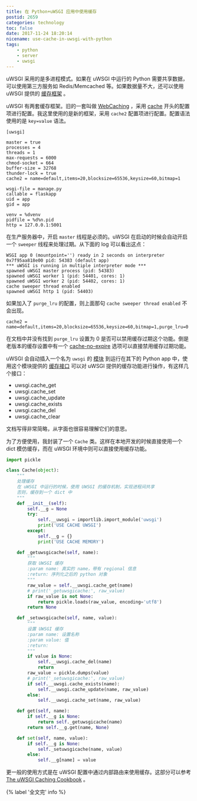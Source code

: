 ```yaml
---
title: 在 Python+uWSGI 应用中使用缓存
postid: 2659
categories: technology
toc: false
date: 2017-11-24 18:20:14
nicename: use-cache-in-uwsgi-with-python
tags:
    - python
    - server
    - uwsgi
---
```


uWSGI 采用的是多进程模式。如果在 uWSGI 中运行的 Python 需要共享数据，可以使用第三方服务如 Redis/Memcached 等。如果数据量不大，还可以使用 uWSGI 提供的 [缓存框架][caching] 。 <!--more--> 

uWSGI 有两套缓存框架。旧的一套叫做 [WebCaching][webcaching] ，采用 [cache][cacheoptions] 开头的配置项进行配置。我这里使用的是新的框架，采用 `cache2` 配置项进行配置。配置语法使用的是 `key=value` 语法。

```
[uwsgi]

master = true
processes = 4
threads = 1
max-requests = 6000
chmod-socket = 664
buffer-size = 32768
thunder-lock = true
cache2 = name=default,items=20,blocksize=65536,keysize=60,bitmap=1

wsgi-file = manage.py
callable = flaskapp
uid = app
gid = app

venv = %dvenv
pidfile = %d%n.pid
http = 127.0.0.1:5001
```

在生产服务器中，开启 `master` 线程是必须的。uWSGI 在启动的时候会自动开启一个 `sweeper` 线程来处理过期。从下面的 log 可以看出这点：

```
WSGI app 0 (mountpoint='') ready in 2 seconds on interpreter 0x7f95aa818e00 pid: 54383 (default app)
*** uWSGI is running in multiple interpreter mode ***
spawned uWSGI master process (pid: 54383)
spawned uWSGI worker 1 (pid: 54401, cores: 1)
spawned uWSGI worker 2 (pid: 54402, cores: 1)
cache sweeper thread enabled
spawned uWSGI http 1 (pid: 54403)
```

如果加入了 `purge_lru` 的配置，则上面那句 `cache sweeper thread enabled` 不会出现。

```
cache2 = name=default,items=20,blocksize=65536,keysize=60,bitmap=1,purge_lru=0
```

在文档中并没有找到 `purge_lru` 设置为 0 是否可以禁用缓存过期这个功能。倒是老版本的缓存设置中有一个 [cache-no-expire][cachenoexpire] 选项可以直接禁用缓存过期功能。

uWSGI 会自动插入一个名为 `uwsgi` 的 [模块][pythonmodule] 到运行在其下的 Python app 中，使用这个模块提供的 [缓存接口][cachefun] 可以对 uWSGI 提供的缓存功能进行操作，有这样几个接口：

- uwsgi.cache_get
- uwsgi.cache_set
- uwsgi.cache_update
- uwsgi.cache_exists
- uwsgi.cache_del
- uwsgi.cache_clear

文档写得非常简略，从字面也很容易理解它们的意思。

为了方便使用，我封装了一个 `Cache` 类。这样在本地开发的时候直接使用一个 dict 模仿缓存，而在 uWSGI 环境中则可以直接使用缓存功能。

```python
import pickle

class Cache(object):
    """
    处理缓存
    在 uWSGI 中运行的时候，使用 UWSGI 的缓存机制，实现进程间共享
    否则，缓存到一个 dict 中
    """
    def __init__(self):
        self.__g = None
        try:
            self.__uwsgi = importlib.import_module('uwsgi')
            print('USE CACHE UWSGI')
        except:
            self.__g = {}
            print('USE CACHE MEMORY')

    def _getuwsgicache(self, name):
        """
        获取 UWSGI 缓存
        :param name: 真实的 name，带有 regional 信息
        :return: 序列化之后的 python 对象
        """
        raw_value = self.__uwsgi.cache_get(name)
        # print('_getuwsgicache:', raw_value)
        if raw_value is not None:
            return pickle.loads(raw_value, encoding='utf8')
        return None

    def _setuwsgicache(self, name, value):
        """
        设置 UWSGI 缓存
        :param name: 设置名称
        :param value: 值
        :return:
        """
        if value is None:
            self.__uwsgi.cache_del(name)
            return
        raw_value = pickle.dumps(value)
        # print('_setuwsgicache:', raw_value)
        if self.__uwsgi.cache_exists(name):
            self.__uwsgi.cache_update(name, raw_value)
        else:
            self.__uwsgi.cache_set(name, raw_value)

    def get(self, name):
        if self.__g is None:
            return self._getuwsgicache(name)
        return self.__g.get(name, None)

    def set(self, name, value):
        if self.__g is None:
            self._setuwsgicache(name, value)
        else:
            self.__g[name] = value
```

更一般的使用方式是在 uWSGI 配置中通过内部路由来使用缓存。这部分可以参考 [The uWSGI Caching Cookbook][cachecookbook] 。

{% label '全文完' info %}

[caching]: https://uwsgi-docs.readthedocs.io/en/latest/Caching.html
[webcaching]: https://uwsgi-docs.readthedocs.io/en/latest/WebCaching.html
[cacheoptions]: https://uwsgi-docs.readthedocs.io/en/latest/Options.html#cache
[cachenoexpire]: http://uwsgi-docs.readthedocs.io/en/latest/Options.html#cache-no-expire
[pythonmodule]: https://uwsgi-docs.readthedocs.io/en/latest/PythonModule.html
[cachefun]: http://uwsgi-docs.readthedocs.io/en/latest/PythonModule.html#cache-functions
[cachecookbook]: https://uwsgi-docs.readthedocs.io/en/latest/tutorials/CachingCookbook.html